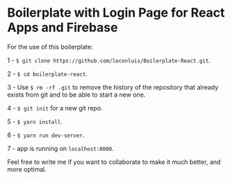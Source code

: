 # Boilerplate with Login Page for React Apps and Firebase

For the use of this boilerplate:

1 - `$ git clone https://github.com/loconluis/Boilerplate-React.git`.

2 - `$ cd boilerplate-react`.

3 - Use `$ rm -rf .git` to remove the history of the repository that already exists from git and to be able to start a new one.

4 - `$ git init` for a new git repo.

5 - `$ yarn install`.

6 - `$ yarn run dev-server`.

7 - app is running on `localhost:8080`.

Feel free to write me if you want to collaborate to make it much better, and more optimal.